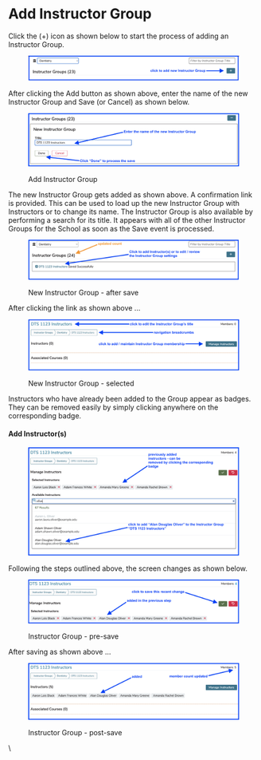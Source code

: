 # Add Instructor Group

Click the (+) icon as shown below to start the process of adding an Instructor Group.

<figure><img src="../.gitbook/assets/new_inst_grp_1.png" alt=""><figcaption></figcaption></figure>

After clicking the Add button as shown above, enter the name of the new Instructor Group and Save (or Cancel) as shown below.

<figure><img src="../.gitbook/assets/new_inst_grp_2.png" alt=""><figcaption><p>Add Instructor Group</p></figcaption></figure>

The new Instructor Group gets added as shown above. A confirmation link is provided. This can be used to load up the new Instructor Group with Instructors or to change its name. The Instructor Group is also available by performing a search for its title. It appears with all of the other Instructor Groups for the School as soon as the Save event is processed.

<figure><img src="../.gitbook/assets/new_inst_grp_3.png" alt=""><figcaption><p>New Instructor Group - after save</p></figcaption></figure>

After clicking the link as shown above ...

<figure><img src="../.gitbook/assets/new_inst_grp_4.png" alt=""><figcaption><p>New Instructor Group - selected</p></figcaption></figure>

Instructors who have already been added to the Group appear as badges. They can be removed easily by simply clicking anywhere on the corresponding badge.

#### Add Instructor(s)

<figure><img src="../.gitbook/assets/new_inst_grp_5.png" alt=""><figcaption></figcaption></figure>

Following the steps outlined above, the screen changes as shown below.

<figure><img src="../.gitbook/assets/new_inst_grp_6.png" alt=""><figcaption><p>Instructor Group - pre-save</p></figcaption></figure>

After saving as shown above ...

<figure><img src="../.gitbook/assets/new_inst_grp_7.png" alt=""><figcaption><p>Instructor Group - post-save</p></figcaption></figure>

\

